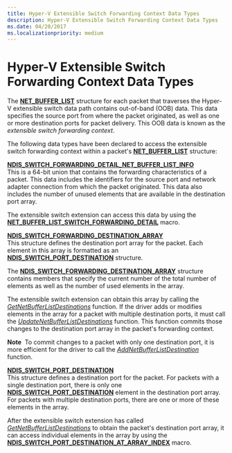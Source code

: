 ```yaml
---
title: Hyper-V Extensible Switch Forwarding Context Data Types
description: Hyper-V Extensible Switch Forwarding Context Data Types
ms.date: 04/20/2017
ms.localizationpriority: medium
---
```


# Hyper-V Extensible Switch Forwarding Context Data Types


The [**NET\_BUFFER\_LIST**](/windows-hardware/drivers/ddi/ndis/ns-ndis-_net_buffer_list) structure for each packet that traverses the Hyper-V extensible switch data path contains out-of-band (OOB) data. This data specifies the source port from where the packet originated, as well as one or more destination ports for packet delivery. This OOB data is known as the *extensible switch forwarding context*.

The following data types have been declared to access the extensible switch forwarding context within a packet's [**NET\_BUFFER\_LIST**](/windows-hardware/drivers/ddi/ndis/ns-ndis-_net_buffer_list) structure:

<a href="" id="ndis-switch-forwarding-detail-net-buffer-list-info"></a>[**NDIS\_SWITCH\_FORWARDING\_DETAIL\_NET\_BUFFER\_LIST\_INFO**](/windows-hardware/drivers/ddi/ndis/ns-ndis-_ndis_switch_forwarding_detail_net_buffer_list_info)  
This is a 64-bit union that contains the forwarding characteristics of a packet. This data includes the identifiers for the source port and network adapter connection from which the packet originated. This data also includes the number of unused elements that are available in the destination port array.

The extensible switch extension can access this data by using the [**NET\_BUFFER\_LIST\_SWITCH\_FORWARDING\_DETAIL**](/windows-hardware/drivers/ddi/ndis/nf-ndis-net_buffer_list_switch_forwarding_detail) macro.

<a href="" id="ndis-switch-forwarding-destination-array"></a>[**NDIS\_SWITCH\_FORWARDING\_DESTINATION\_ARRAY**](/windows-hardware/drivers/ddi/ndis/ns-ndis-_ndis_switch_forwarding_detail_net_buffer_list_info)  
This structure defines the destination port array for the packet. Each element in this array is formatted as an [**NDIS\_SWITCH\_PORT\_DESTINATION**](/windows-hardware/drivers/ddi/ndis/ns-ndis-_ndis_switch_port_destination) structure.

The [**NDIS\_SWITCH\_FORWARDING\_DESTINATION\_ARRAY**](/windows-hardware/drivers/ddi/ndis/ns-ndis-_ndis_switch_forwarding_detail_net_buffer_list_info) structure contains members that specify the current number of the total number of elements as well as the number of used elements in the array.

The extensible switch extension can obtain this array by calling the [*GetNetBufferListDestinations*](/windows-hardware/drivers/ddi/ndis/nc-ndis-ndis_switch_get_net_buffer_list_destinations) function. If the driver adds or modifies elements in the array for a packet with multiple destination ports, it must call the [*UpdateNetBufferListDestinations*](/windows-hardware/drivers/ddi/ndis/nc-ndis-ndis_switch_update_net_buffer_list_destinations) function. This function commits those changes to the destination port array in the packet's forwarding context.

**Note**  To commit changes to a packet with only one destination port, it is more efficient for the driver to call the [*AddNetBufferListDestination*](/windows-hardware/drivers/ddi/ndis/nc-ndis-ndis_switch_add_net_buffer_list_destination) function.

 

<a href="" id="ndis-switch-port-destination"></a>[**NDIS\_SWITCH\_PORT\_DESTINATION**](/windows-hardware/drivers/ddi/ndis/ns-ndis-_ndis_switch_port_destination)  
This structure defines a destination port for the packet. For packets with a single destination port, there is only one [**NDIS\_SWITCH\_PORT\_DESTINATION**](/windows-hardware/drivers/ddi/ndis/ns-ndis-_ndis_switch_port_destination) element in the destination port array. For packets with multiple destination ports, there are one or more of these elements in the array.

After the extensible switch extension has called [*GetNetBufferListDestinations*](/windows-hardware/drivers/ddi/ndis/nc-ndis-ndis_switch_get_net_buffer_list_destinations) to obtain the packet's destination port array, it can access individual elements in the array by using the [**NDIS\_SWITCH\_PORT\_DESTINATION\_AT\_ARRAY\_INDEX**](/windows-hardware/drivers/ddi/ndis/nf-ndis-ndis_switch_port_destination_at_array_index) macro.

 

